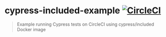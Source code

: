 # cypress-included-example [![CircleCI](https://circleci.com/gh/bahmutov/cypress-included-example.svg?style=svg)](https://circleci.com/gh/bahmutov/cypress-included-example)
> Example running Cypress tests on CircleCI using cypress/included Docker image
